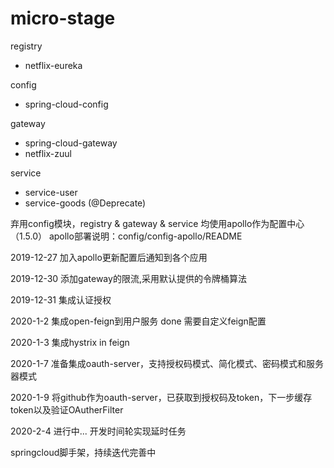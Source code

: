 # micro-stage

registry
   - netflix-eureka

config
   - spring-cloud-config
 
gateway
   - spring-cloud-gateway
   - netflix-zuul

service
   - service-user 
   - service-goods (@Deprecate)
   

弃用config模块，registry & gateway & service 均使用apollo作为配置中心（1.5.0）
apollo部署说明：config/config-apollo/README

2019-12-27
    加入apollo更新配置后通知到各个应用 

2019-12-30
    添加gateway的限流,采用默认提供的令牌桶算法
    
2019-12-31
    集成认证授权

2020-1-2
    集成open-feign到用户服务 done
    需要自定义feign配置

2020-1-3
    集成hystrix in feign
    
2020-1-7
    准备集成oauth-server，支持授权码模式、简化模式、密码模式和服务器模式

2020-1-9
    将github作为oauth-server，已获取到授权码及token，下一步缓存token以及验证OAutherFilter
    
2020-2-4 进行中...
    开发时间轮实现延时任务
    
springcloud脚手架，持续迭代完善中
